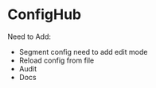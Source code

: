# ConfigHub

Need to Add: 
- Segment config need to add edit mode
- Reload config from file
- Audit
- Docs
